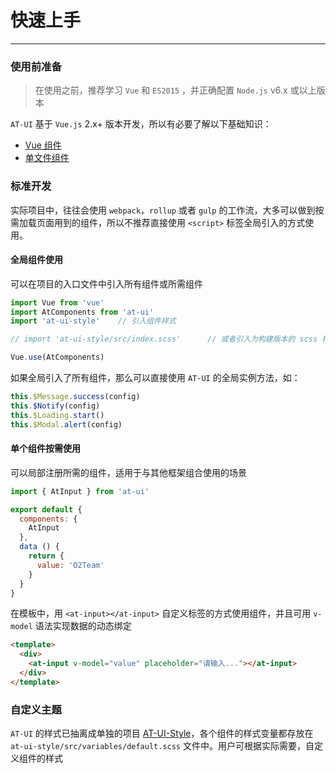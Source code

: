 
# 快速上手

----

### 使用前准备

> 在使用之前，推荐学习 `Vue` 和 `ES2015` ，并正确配置 `Node.js` v6.x 或以上版本

`AT-UI` 基于 `Vue.js` 2.x+ 版本开发，所以有必要了解以下基础知识：
- [Vue 组件](https://cn.vuejs.org/v2/guide/components.html)
- [单文件组件](https://cn.vuejs.org/v2/guide/single-file-components.html)

### 标准开发

实际项目中，往往会使用 `webpack`，`rollup` 或者 `gulp` 的工作流，大多可以做到按需加载页面用到的组件，所以不推荐直接使用 `<script>` 标签全局引入的方式使用。

#### 全局组件使用

可以在项目的入口文件中引入所有组件或所需组件

```js
import Vue from 'vue'
import AtComponents from 'at-ui'
import 'at-ui-style'    // 引入组件样式

// import 'at-ui-style/src/index.scss'      // 或者引入为构建版本的 scss 样式

Vue.use(AtComponents)
```

如果全局引入了所有组件，那么可以直接使用 `AT-UI` 的全局实例方法，如：

```js
this.$Message.success(config)
this.$Notify(config)
this.$Loading.start()
this.$Modal.alert(config)
```

#### 单个组件按需使用

可以局部注册所需的组件，适用于与其他框架组合使用的场景

```js
import { AtInput } from 'at-ui'

export default {
  components: {
    AtInput
  },
  data () {
    return {
      value: 'O2Team'
    }
  }
}
```

在模板中，用 `<at-input></at-input>` 自定义标签的方式使用组件，并且可用 `v-model` 语法实现数据的动态绑定

```html
<template>
  <div>
    <at-input v-model="value" placeholder="请输入..."></at-input>
  </div>
</template>
```

### 自定义主题

`AT-UI` 的样式已抽离成单独的项目 [AT-UI-Style](https://github.com/o2team/at-ui-style)，各个组件的样式变量都存放在 `at-ui-style/src/variables/default.scss` 文件中。用户可根据实际需要，自定义组件的样式

